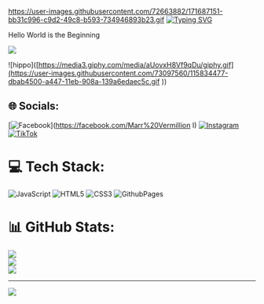 https://user-images.githubusercontent.com/72663882/171687151-bb31c996-c9d2-49c8-b593-734946893b23.gif [![Typing SVG](https://readme-typing-svg.demolab.com?font=Fira+Code&weight=600&duration=4000&pause=200&color=8B5CF6&width=435&lines=Hello!;I'm+Ammar)](https://git.io/typing-svg)

Hello World is the Beginning

[![](https://visitcount.itsvg.in/api?id=4marr&label=Profile%20Views&icon=2&pretty=true)](https://visitcount.itsvg.in)

![hippo]([https://media3.giphy.com/media/aUovxH8Vf9qDu/giphy.gif](https://user-images.githubusercontent.com/73097560/115834477-dbab4500-a447-11eb-908a-139a6edaec5c.gif
))

## 🌐 Socials:
[![Facebook](https://img.shields.io/badge/Facebook-%231877F2.svg?logo=Facebook&logoColor=white)](https://facebook.com/Marr%20Vermillion I) [![Instagram](https://img.shields.io/badge/Instagram-%23E4405F.svg?logo=Instagram&logoColor=white)](https://instagram.com/ammaricano) [![TikTok](https://img.shields.io/badge/TikTok-%23000000.svg?logo=TikTok&logoColor=white)](https://tiktok.com/@4marr_27) 

# 💻 Tech Stack:
![JavaScript](https://img.shields.io/badge/javascript-%23323330.svg?style=for-the-badge&logo=javascript&logoColor=%23F7DF1E) ![HTML5](https://img.shields.io/badge/html5-%23E34F26.svg?style=for-the-badge&logo=html5&logoColor=white) ![CSS3](https://img.shields.io/badge/css3-%231572B6.svg?style=for-the-badge&logo=css3&logoColor=white) ![GithubPages](https://img.shields.io/badge/github%20pages-121013?style=for-the-badge&logo=github&logoColor=white)
# 📊 GitHub Stats:
![](https://github-readme-stats.vercel.app/api?username=4marr&theme=radical&hide_border=false&include_all_commits=false&count_private=false)<br/>
![](https://github-readme-streak-stats.herokuapp.com/?user=4marr&theme=radical&hide_border=false)<br/>
![](https://github-readme-stats.vercel.app/api/top-langs/?username=4marr&theme=radical&hide_border=false&include_all_commits=false&count_private=false&layout=compact)

---
[![](https://visitcount.itsvg.in/api?id=4marr&icon=0&color=0)](https://visitcount.itsvg.in)
